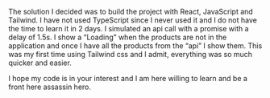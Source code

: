 The solution I decided was to build the project with React, JavaScript and Tailwind. I have not used TypeScript since I never used it and I do not have the time to learn it in 2 days.
I simulated an api call with a promise with a delay of 1.5s. I show a “Loading” when the products are not in the application and once I have all the products from the “api” I show them. This was my first time using Tailwind css and I admit, everything was so much quicker and easier.

I hope my code is in your interest and I am here willing to learn and be a front here assassin hero.
